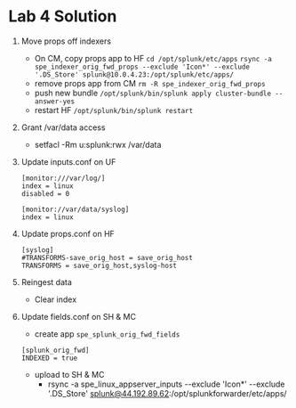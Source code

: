 # Lab 4 Solution

1. Move props off indexers

    - On CM, copy props app to HF
        `cd /opt/splunk/etc/apps`
        `rsync -a spe_indexer_orig_fwd_props --exclude 'Icon*' --exclude '.DS_Store' splunk@10.0.4.23:/opt/splunk/etc/apps/`
    - remove props app from CM
        `rm -R spe_indexer_orig_fwd_props`
    - push new bundle
        `/opt/splunk/bin/splunk apply cluster-bundle --answer-yes`
    - restart HF
        `/opt/splunk/bin/splunk restart`

1. Grant /var/data access
    - setfacl -Rm u:splunk:rwx /var/data

1. Update inputs.conf on UF
    ```
    [monitor:///var/log/]
    index = linux
    disabled = 0

    [monitor://var/data/syslog]
    index = linux
    ```

1. Update props.conf on HF
    ```
    [syslog]
    #TRANSFORMS-save_orig_host = save_orig_host
    TRANSFORMS = save_orig_host,syslog-host
    ```

1. Reingest data
    - Clear index

1. Update fields.conf on SH & MC
    - create app `spe_splunk_orig_fwd_fields`
    ```
    [splunk_orig_fwd]
    INDEXED = true
    ```
    - upload to SH & MC
        - rsync -a spe_linux_appserver_inputs --exclude 'Icon*' --exclude '.DS_Store' splunk@44.192.89.62:/opt/splunkforwarder/etc/apps/
